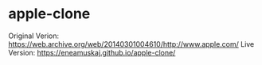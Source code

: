 # apple-clone
Original Verion: https://web.archive.org/web/20140301004610/http://www.apple.com/
Live Version: https://eneamuskaj.github.io/apple-clone/
